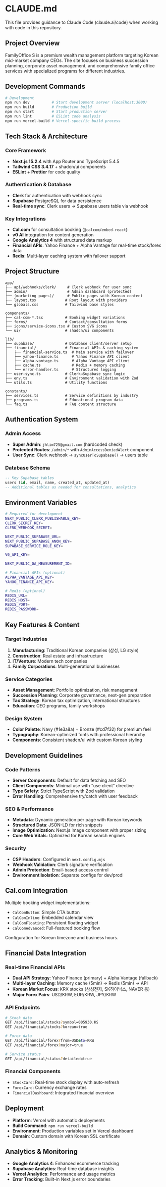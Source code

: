 # CLAUDE.md

This file provides guidance to Claude Code (claude.ai/code) when working with code in this repository.

## Project Overview

FamilyOffice S is a premium wealth management platform targeting Korean mid-market company CEOs. The site focuses on business succession planning, corporate asset management, and comprehensive family office services with specialized programs for different industries.

## Development Commands

```bash
# Development
npm run dev          # Start development server (localhost:3000)
npm run build        # Production build
npm run start        # Start production server
npm run lint         # ESLint code analysis
npm run vercel-build # Vercel-specific build process
```

## Tech Stack & Architecture

### Core Framework
- **Next.js 15.2.4** with App Router and TypeScript 5.4.5
- **Tailwind CSS 3.4.17** + shadcn/ui components
- **ESLint** + **Prettier** for code quality

### Authentication & Database
- **Clerk** for authentication with webhook sync
- **Supabase** PostgreSQL for data persistence
- **Real-time sync**: Clerk users → Supabase users table via webhook

### Key Integrations
- **Cal.com** for consultation booking (`@calcom/embed-react`)
- **v0 AI** integration for content generation
- **Google Analytics 4** with structured data markup
- **Financial APIs**: Yahoo Finance + Alpha Vantage for real-time stock/forex data
- **Redis**: Multi-layer caching system with failover support

## Project Structure

```
app/
├── api/webhooks/clerk/     # Clerk webhook for user sync
├── admin/                  # Admin dashboard (protected)
├── (marketing pages)/      # Public pages with Korean content
├── layout.tsx             # Root layout with providers
└── globals.css            # Tailwind base styles

components/
├── cal-com-*.tsx          # Booking widget variations
├── forms/                 # Contact/consultation forms  
├── icons/service-icons.tsx # Custom SVG icons
└── ui/                    # shadcn/ui components

lib/
├── supabase/              # Database client/server setup
├── financial/             # Financial APIs & caching system
│   ├── financial-service.ts  # Main service with failover
│   ├── yahoo-finance.ts      # Yahoo Finance API client
│   ├── alpha-vantage.ts      # Alpha Vantage API client
│   ├── cache.ts              # Redis + memory caching
│   └── error-handler.ts      # Structured logging
├── user-sync.ts           # Clerk→Supabase sync logic
├── env.ts                 # Environment validation with Zod
└── utils.ts               # Utility functions

constants/
├── services.ts            # Service definitions by industry
├── programs.ts            # Educational program data
└── faq.ts                 # FAQ content structure
```

## Authentication System

### Admin Access
- **Super Admin**: `jhlim725@gmail.com` (hardcoded check)
- **Protected Routes**: `/admin/*` with `AdminAccessDeniedAlert` component
- **User Sync**: Clerk webhook → `syncUserToSupabase()` → users table

### Database Schema
```sql
-- Key Supabase tables
users (id, email, name, created_at, updated_at)
-- Additional tables as needed for consultations, analytics
```

## Environment Variables

```bash
# Required for development
NEXT_PUBLIC_CLERK_PUBLISHABLE_KEY=
CLERK_SECRET_KEY=
CLERK_WEBHOOK_SECRET=

NEXT_PUBLIC_SUPABASE_URL=
NEXT_PUBLIC_SUPABASE_ANON_KEY=
SUPABASE_SERVICE_ROLE_KEY=

V0_API_KEY=

NEXT_PUBLIC_GA_MEASUREMENT_ID=

# Financial APIs (optional)
ALPHA_VANTAGE_API_KEY=
YAHOO_FINANCE_API_KEY=

# Redis (optional)
REDIS_URL=
REDIS_HOST=
REDIS_PORT=
REDIS_PASSWORD=
```

## Key Features & Content

### Target Industries
1. **Manufacturing**: Traditional Korean companies (삼성, LG style)
2. **Construction**: Real estate and infrastructure 
3. **IT/Venture**: Modern tech companies
4. **Family Corporations**: Multi-generational businesses

### Service Categories
- **Asset Management**: Portfolio optimization, risk management
- **Succession Planning**: Corporate governance, next-gen preparation  
- **Tax Strategy**: Korean tax optimization, international structures
- **Education**: CEO programs, family workshops

### Design System
- **Color Palette**: Navy (#1e3a8a) + Bronze (#cd7f32) for premium feel
- **Typography**: Korean-optimized fonts with professional hierarchy
- **Components**: Consistent shadcn/ui with custom Korean styling

## Development Guidelines

### Code Patterns
- **Server Components**: Default for data fetching and SEO
- **Client Components**: Minimal use with "use client" directive
- **Type Safety**: Strict TypeScript with Zod validation
- **Error Handling**: Comprehensive try/catch with user feedback

### SEO & Performance
- **Metadata**: Dynamic generation per page with Korean keywords
- **Structured Data**: JSON-LD for rich snippets
- **Image Optimization**: Next.js Image component with proper sizing
- **Core Web Vitals**: Optimized for Korean search engines

### Security
- **CSP Headers**: Configured in `next.config.mjs`
- **Webhook Validation**: Clerk signature verification
- **Admin Protection**: Email-based access control
- **Environment Isolation**: Separate configs for dev/prod

## Cal.com Integration

Multiple booking widget implementations:
- `CalComButton`: Simple CTA button
- `CalComInline`: Embedded calendar view  
- `CalComFloating`: Persistent floating widget
- `CalComAdvanced`: Full-featured booking flow

Configuration for Korean timezone and business hours.

## Financial Data Integration

### Real-time Financial APIs
- **Dual API Strategy**: Yahoo Finance (primary) + Alpha Vantage (fallback)
- **Multi-layer Caching**: Memory cache (5min) → Redis (5min) → API
- **Korean Market Focus**: KRX stocks (삼성전자, SK하이닉스, NAVER 등)
- **Major Forex Pairs**: USD/KRW, EUR/KRW, JPY/KRW

### API Endpoints
```bash
# Stock data
GET /api/financial/stocks?symbol=005930.KS
GET /api/financial/stocks?korean=true

# Forex data  
GET /api/financial/forex?from=USD&to=KRW
GET /api/financial/forex?major=true

# Service status
GET /api/financial/status?detailed=true
```

### Financial Components
- `StockCard`: Real-time stock display with auto-refresh
- `ForexCard`: Currency exchange rates
- `FinancialDashboard`: Integrated financial overview

## Deployment

- **Platform**: Vercel with automatic deployments
- **Build Command**: `npm run vercel-build`
- **Environment**: Production variables set in Vercel dashboard
- **Domain**: Custom domain with Korean SSL certificate

## Analytics & Monitoring

- **Google Analytics 4**: Enhanced ecommerce tracking
- **Supabase Analytics**: Real-time database insights
- **Vercel Analytics**: Performance and usage metrics
- **Error Tracking**: Built-in Next.js error boundaries